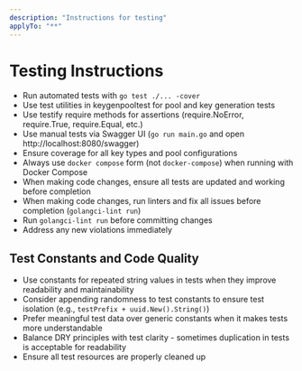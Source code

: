 ```yaml
---
description: "Instructions for testing"
applyTo: "**"
---
```

# Testing Instructions

- Run automated tests with `go test ./... -cover`
- Use test utilities in keygenpooltest for pool and key generation tests
- Use testify require methods for assertions (require.NoError, require.True, require.Equal, etc.)
- Use manual tests via Swagger UI (`go run main.go` and open http://localhost:8080/swagger)
- Ensure coverage for all key types and pool configurations
- Always use `docker compose` form (not `docker-compose`) when running with Docker Compose
- When making code changes, ensure all tests are updated and working before completion
- When making code changes, run linters and fix all issues before completion (`golangci-lint run`)
- Run `golangci-lint run` before committing changes
- Address any new violations immediately

## Test Constants and Code Quality

- Use constants for repeated string values in tests when they improve readability and maintainability
- Consider appending randomness to test constants to ensure test isolation (e.g., `testPrefix + uuid.New().String()`)
- Prefer meaningful test data over generic constants when it makes tests more understandable
- Balance DRY principles with test clarity - sometimes duplication in tests is acceptable for readability
- Ensure all test resources are properly cleaned up
